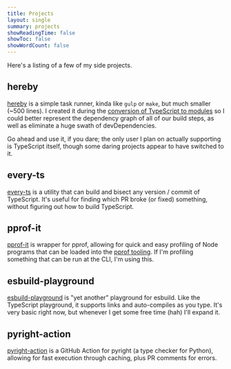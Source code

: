 ```yaml
---
title: Projects
layout: single
summary: projects
showReadingTime: false
showToc: false
showWordCount: false
---
```


Here's a listing of a few of my side projects.

## hereby

[hereby](https://hereby.js.org) is a simple task runner, kinda like `gulp` or
`make`, but much smaller (\~500 lines). I created it during the
[conversion of TypeScript to modules](https://devblogs.microsoft.com/typescript/typescripts-migration-to-modules/)
so I could better represent the dependency graph of all of our build steps, as
well as eliminate a huge swath of devDependencies.

Go ahead and use it, if you dare; the only user I plan on actually supporting is
TypeScript itself, though some daring projects appear to have switched to it.

## every-ts

[every-ts](https://github.com/jakebailey/every-ts) is a utility that can build
and bisect any version / commit of TypeScript. It's useful for finding which PR
broke (or fixed) something, without figuring out how to build TypeScript.

## pprof-it

[pprof-it](https://www.npmjs.com/package/pprof-it) is wrapper for pprof,
allowing for quick and easy profiling of Node programs that can be loaded into
the [pprof tooling](https://github.com/google/pprof). If I'm profiling something
that can be run at the CLI, I'm using this.

## esbuild-playground

[esbuild-playground](https://jakebailey.dev/esbuild-playground/) is "yet
another" playground for esbuild. Like the TypeScript playground, it supports
links and auto-compiles as you type. It's very basic right now, but whenever I
get some free time (hah) I'll expand it.

## pyright-action

[pyright-action](https://github.com/jakebailey/pyright-action) is a GitHub
Action for pyright (a type checker for Python), allowing for fast execution
through caching, plus PR comments for errors.
